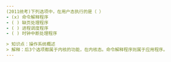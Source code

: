 ```yaml
---
(2011统考)下列选项中，在用户态执行的是（ ）
- (x) 命令解释程序 
- ( ) 缺页处理程序
- ( ) 进程调度程序
- ( ) 时钟中断处理程序

> 知识点：操作系统概述
> 解释：后3个选项都属于内核的功能，在内核态。命令解释程序则属于应用程序。
---
```


